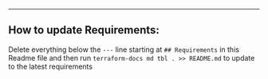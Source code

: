 ---
## How to update Requirements:

Delete everything below the `---` line starting at `## Requirements` in this Readme file and then run `terraform-docs md tbl . >> README.md` to update to the latest requirements
